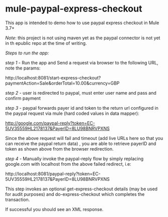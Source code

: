 # mule-paypal-express-checkout

This app is intended to demo how to use paypal express checkout in Mule 3.7+

*Note*: this project is not using maven yet as the paypal connector is not yet in th epublic repo at the time of writing.

*Steps to run the app:*

*step 1* - Run the app and Send a request via browser to the following URL, note the params:

http://localhost:8081/start-express-checkout?paymentAction=Sale&orderTotal=10.00&currency=GBP

*step 2* - user is redirected to paypal, must enter user name and pass and confirm payment

*step 3* - paypal forwards payer id and token to the return url configured in the paypal request via mule (hard coded values in data mapper):

http://google.com/paypal-reply?token=EC-5UV35559HL2178137&PayerID=8LU98BNRVPXNS

Since the above request will fail and timeout (add live URLs here so that you can receive the paypal return data) , you are able to retrieve payerID and token as shown above from the browser redirection.

*step 4* - Manually invoke the paypal-reply flow by simply replacing google.com with localhost from the above failed redirect, i.e:

http://localhost:8081/paypal-reply?token=EC-5UV35559HL2178137&PayerID=8LU98BNRVPXNS

This step invokes an optional get-express-checkout details (may be used for audit purposes) and do-express-checkout which completes the transaction.

If successful you should see an XML response.
